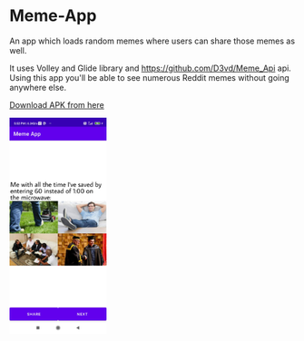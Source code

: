 # Meme-App
An app which loads random memes where users can share those memes as well.

It uses Volley and Glide library and https://github.com/D3vd/Meme_Api api.
Using this app you'll be able to see numerous Reddit memes without going anywhere else.

<a href="https://github.com/AnuragThePathak/Meme-App/raw/b95e4d8c80e3621f293a10766066ea9bcdd80116/app/build/outputs/apk/debug/app-debug.apk">Download APK from here</a>

<img width="34%" src="Screenshot com.anurag.memeapp.jpg" />
